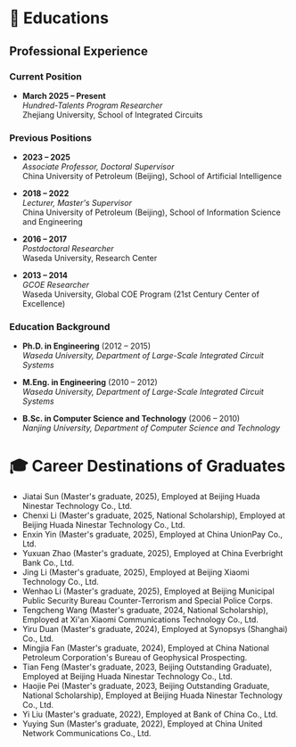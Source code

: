 
# 📖 Educations
## Professional Experience
### Current Position
- **March 2025 – Present**  
  *Hundred-Talents Program Researcher*  
  Zhejiang University, School of Integrated Circuits

### Previous Positions
- **2023 – 2025**  
  *Associate Professor, Doctoral Supervisor*  
  China University of Petroleum (Beijing), School of Artificial Intelligence

- **2018 – 2022**  
  *Lecturer, Master's Supervisor*  
  China University of Petroleum (Beijing), School of Information Science and Engineering

- **2016 – 2017**  
  *Postdoctoral Researcher*  
  Waseda University, Research Center

- **2013 – 2014**  
  *GCOE Researcher*  
  Waseda University, Global COE Program (21st Century Center of Excellence)

### Education Background
- **Ph.D. in Engineering** (2012 – 2015)  
  *Waseda University, Department of Large-Scale Integrated Circuit Systems*  

- **M.Eng. in Engineering** (2010 – 2012)  
  *Waseda University, Department of Large-Scale Integrated Circuit Systems*  

- **B.Sc. in Computer Science and Technology** (2006 – 2010)  
  *Nanjing University, Department of Computer Science and Technology*

# 🎓 Career Destinations of Graduates​
- Jiatai Sun (Master's graduate, 2025), Employed at Beijing Huada Ninestar Technology Co., Ltd.
- Chenxi Li (Master's graduate, 2025, National Scholarship), Employed at Beijing Huada Ninestar Technology Co., Ltd.
- Enxin Yin (Master's graduate, 2025), Employed at China UnionPay Co., Ltd.
- Yuxuan Zhao (Master's graduate, 2025), Employed at China Everbright Bank Co., Ltd.
- Jing Li (Master's graduate, 2025), Employed at Beijing Xiaomi Technology Co., Ltd.
- Wenhao Li (Master's graduate, 2025), Employed at Beijing Municipal Public Security Bureau Counter-Terrorism and Special Police Corps.
- Tengcheng Wang (Master's graduate, 2024, National Scholarship), Employed at Xi'an Xiaomi Communications Technology Co., Ltd.
- Yiru Duan (Master's graduate, 2024), Employed at Synopsys (Shanghai) Co., Ltd.
- Mingjia Fan (Master's graduate, 2024), Employed at China National Petroleum Corporation's Bureau of Geophysical Prospecting.
- Tian Feng (Master's graduate, 2023, Beijing Outstanding Graduate), Employed at Beijing Huada Ninestar Technology Co., Ltd.
- Haojie Pei (Master's graduate, 2023, Beijing Outstanding Graduate, National Scholarship), Employed at Beijing Huada Ninestar Technology Co., Ltd.
- Yi Liu (Master's graduate, 2022), Employed at Bank of China Co., Ltd.
- Yuying Sun (Master's graduate, 2022), Employed at China United Network Communications Co., Ltd.
